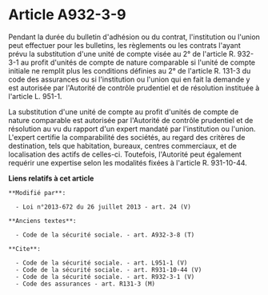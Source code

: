 # Article A932-3-9

Pendant la durée du bulletin d'adhésion ou du contrat, l'institution ou l'union peut effectuer pour les bulletins, les
règlements ou les contrats l'ayant prévu la substitution d'une unité de compte visée au 2° de l'article R. 932-3-1 au profit
d'unités de compte de nature comparable si l'unité de compte initiale ne remplit plus les conditions définies au 2° de
l'article R. 131-3 du code des assurances ou si l'institution ou l'union qui en fait la demande y est autorisée par
l'Autorité de contrôle prudentiel et de résolution instituée à l'article L. 951-1. 

La substitution d'une unité de compte au profit d'unités de compte de nature comparable est autorisée par l'Autorité de
contrôle prudentiel et de résolution au vu du rapport d'un expert mandaté par l'institution ou l'union. L'expert certifie la
comparabilité des sociétés, au regard des critères de destination, tels que habitation, bureaux, centres commerciaux, et de
localisation des actifs de celles-ci. Toutefois, l'Autorité peut également requérir une expertise selon les modalités fixées
à l'article R. 931-10-44.

**Liens relatifs à cet article**

	**Modifié par**:

	  - Loi n°2013-672 du 26 juillet 2013 - art. 24 (V)

	**Anciens textes**:

	  - Code de la sécurité sociale. - art. A932-3-8 (T)

	**Cite**:

	  - Code de la sécurité sociale. - art. L951-1 (V)
	  - Code de la sécurité sociale. - art. R931-10-44 (V)
	  - Code de la sécurité sociale. - art. R932-3-1 (V)
	  - Code des assurances - art. R131-3 (M)

